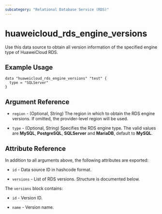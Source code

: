 ```yaml
---
subcategory: "Relational Database Service (RDS)"
---
```


# huaweicloud_rds_engine_versions

Use this data source to obtain all version information of the specified engine type of HuaweiCloud RDS.

## Example Usage

```hcl
data "huaweicloud_rds_engine_versions" "test" {
  type = "SQLServer"
}
```

## Argument Reference

* `region` - (Optional, String) The region in which to obtain the RDS engine versions.
  If omitted, the provider-level region will be used.

* `type` - (Optional, String) Specifies the RDS engine type.
  The valid values are **MySQL**, **PostgreSQL**, **SQLServer** and **MariaDB**, default to **MySQL**.

## Attribute Reference

In addition to all arguments above, the following attributes are exported:

* `id` - Data source ID in hashcode format.

* `versions` - List of RDS versions. Structure is documented below.

The `versions` block contains:

* `id` - Version ID.

* `name` - Version name.
